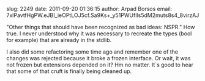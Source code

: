 slug:    2249
date:    2011-09-20 01:36:15
author:  Arpad Borsos
email:   7xlPavtfHgPW.eJBI_ieOPtLOJ5cf.Sa9Ks+_y51PWUfIls5dM2muts8s4_8virzAJ

"Other things that should have been recognized as bad ideas: NSPR."
How true. I never understood why it was necessary to recreate the
types (bool for example) that are already in the stdlib.

I also did some refactoring some time ago and remember one of the
changes was rejected because it broke a frozen interface. Or wait, it
was not frozen but extensions depended on it? Hm no matter. It`s good
to hear that some of that cruft is finally being cleaned up.
